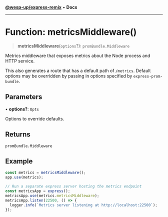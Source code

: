 [**@wesp-up/express-remix**](../README.md) • **Docs**

---

# Function: metricsMiddleware()

> **metricsMiddleware**(`options`?): `promBundle.Middleware`

Metrics middleware that exposes metrics about the Node process and HTTP
service.

This also generates a route that has a default path of `/metrics`. Default
options may be overridden by passing in options specified by
`express-prom-bundle`.

## Parameters

• **options?**: `Opts`

Options to override defaults.

## Returns

`promBundle.Middleware`

## Example

```typescript
const metrics = metricsMiddleware();
app.use(metrics);

// Run a separate express server hosting the metrics endpoint
const metricsApp = express();
metricsApp.use(metrics.metricsMiddleware);
metricsApp.listen(22500, () => {
  logger.info(`Metrics server listening at http://localhost:22500`);
});
```
